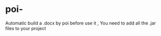 # poi-
Automatic build a .docx by poi
before use it , You need to add all the .jar files to your project 
